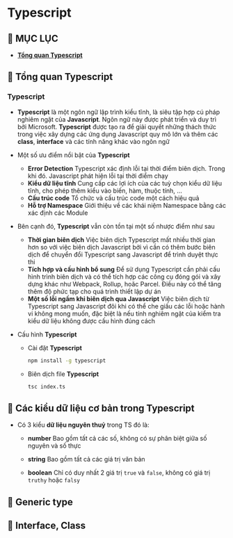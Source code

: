 # **Typescript**

## 🔷 MỤC LỤC

- **[Tổng quan Typescript](#-tổng-quan-typescript)**

## 🔷 Tổng quan Typescript

### Typescript

- **Typescript** là một ngôn ngữ lập trình kiểu tĩnh, là siêu tập hợp cú pháp nghiêm ngặt của **Javascript**. Ngôn ngữ này được phát triển và duy trì bởi Microsoft. **Typescript** được tạo ra để giải quyết những thách thức trong việc xây dựng các ứng dụng Javascript quy mô lớn và thêm các **class**, **interface** và các tính năng khác vào ngôn ngữ

- Một số ưu điểm nổi bật của **Typescript**
    + **Error Detection** Typescript xác định lỗi tại thời điểm biên dịch. Trong khi đó. Javascript phát hiện lỗi tại thời điểm chạy
    + **Kiểu dữ liệu tĩnh** Cung cấp các lợi ích của các tuỳ chọn kiểu dữ liệu tĩnh, cho phép thêm kiểu vào biến, hàm, thuộc tính, ...
    + **Cấu trúc code** Tổ chức và cấu trúc code một cách hiệu quả
    + **Hỗ trợ Namespace** Giới thiệu về các khái niệm Namespace bằng các xác định các Module

- Bên cạnh đó, **Typescript** vẫn còn tồn tại một số nhược điểm như sau
    + **Thời gian biên dịch** Việc biên dịch Typescript mất nhiều thời gian hơn so với việc biên dịch Javascript bởi vì cần có thêm bước biên dịch để chuyển đổi Typescript sang Javascript để trình duyệt thực thi
    + **Tích hợp và cấu hình bổ sung** Để sử dụng Typescript cần phải cấu hình trình biên dịch và có thể tích hợp các công cụ đóng gói và xây dựng khác như Webpack, Rollup, hoăc Parcel. Điều này có thể tăng thêm độ phức tạp cho quá trình thiết lập dự án
    + **Một số lỗi ngầm khi biên dịch qua Javascript** Việc biên dịch từ Typescript sang Javascript đôi khi có thể che giấu các lỗi hoặc hành vi không mong muốn, đặc biệt là nếu tính nghiêm ngặt của kiểm tra kiểu dữ liệu không được cấu hình đúng cách

- Cấu hình **Typescript**
    + Cài đặt  **Typescript**
    
        ```sh
        npm install -g typescript
        ```
    
    + Biên dịch file **Typescript**

        ```sh
        tsc index.ts
        ```

## 🔷 Các kiểu dữ liệu cơ bản trong Typescript

- Có 3 kiểu **dữ liệu nguyên thuỷ** trong TS đó là:
    + **number** Bao gồm tất cả các số, không có sự phân biệt giữa số nguyên và số thực
    
    + **string** Bao gồm tất cả các giá trị văn bản

    + **boolean** Chỉ có duy nhất 2 giá trị `true` và `false`, không có giá trị `truthy` hoặc `falsy`

## 🔷 Generic type

## 🔷 Interface, Class
